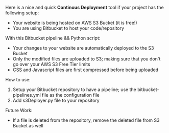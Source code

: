 Here is a nice and quick <b>Continous Deployment</b> tool if your project has the following setup:
- Your website is being hosted on AWS S3 Bucket (it is free!)
- You are using Bitbucket to host your code/repository

With this Bitbucket pipeline && Python script:
- Your changes to your website are automatically deployed to the S3 Bucket
- Only the modified files are uploaded to S3; making sure that you don't go over your AWS S3 Free Tier limits
- CSS and Javascript files are first compressed before being uploaded

How to use:
1) Setup your Bitbucket repository to have a pipeline; use the bitbucket-pipelines.yml file as the configuration file
2) Add s3Deployer.py file to your repository

Future Work:
- If a file is deleted from the repository, remove the deleted file from S3 Bucket as well
